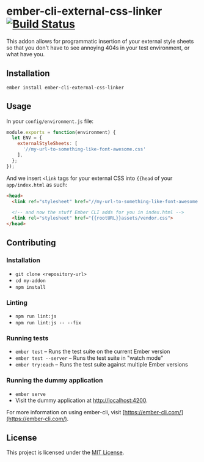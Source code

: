 ember-cli-external-css-linker [![Build Status](https://travis-ci.org/PrecisionNutrition/ember-cli-external-css-linker.svg?branch=master)](https://travis-ci.org/PrecisionNutrition/ember-cli-external-css-linker)
==============================================================================

This addon allows for programmatic insertion of your external style sheets so that you don't have to see annoying 404s in your test environment, or what have you.

Installation
------------------------------------------------------------------------------

```
ember install ember-cli-external-css-linker
```

Usage
------------------------------------------------------------------------------

In your `config/environment.js` file:

```javascript
module.exports = function(environment) {
  let ENV = {
    externalStyleSheets: [
      '//my-url-to-something-like-font-awesome.css'
    ],
  };
});
```

And we insert `<link` tags for your external CSS into `{{head` of your `app/index.html` as such:

```html
<head>
  <link ref="stylesheet" href="//my-url-to-something-like-font-awesome.css">

  <!-- and now the stuff Ember CLI adds for you in index.html -->
  <link rel="stylesheet" href="{{rootURL}}assets/vendor.css">
</head>
```


Contributing
------------------------------------------------------------------------------

### Installation

* `git clone <repository-url>`
* `cd my-addon`
* `npm install`

### Linting

* `npm run lint:js`
* `npm run lint:js -- --fix`

### Running tests

* `ember test` – Runs the test suite on the current Ember version
* `ember test --server` – Runs the test suite in "watch mode"
* `ember try:each` – Runs the test suite against multiple Ember versions

### Running the dummy application

* `ember serve`
* Visit the dummy application at [http://localhost:4200](http://localhost:4200).

For more information on using ember-cli, visit [https://ember-cli.com/](https://ember-cli.com/).

License
------------------------------------------------------------------------------

This project is licensed under the [MIT License](LICENSE.md).
